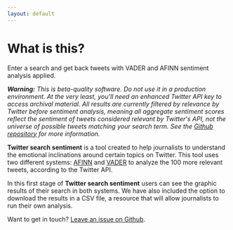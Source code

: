 ```yaml
---
layout: default
---
```


# What is this?

Enter a search and get back tweets with VADER and AFINN sentiment analysis applied.

_**Warning:** This is beta-quality software. Do not use it in a production environment. At the very least, you'll need an enhanced Twitter API key to access archival material. All results are currently filtered by relevance by Twitter before sentiment analysis, meaning all aggregate sentiment scores reflect the sentiment of tweets considered relevant by Twitter's API, not the universe of possible tweets matching your search term. See the [Github repository](https://github.com/eads/sentiment-search) for more information._

**Twitter search sentiment** is a tool created to help journalists to understand the emotional inclinations around certain topics on Twitter. This tool uses two different systems: [AFINN](http://www2.imm.dtu.dk/pubdb/views/edoc_download.php/6006/pdf/imm6006.pdf) and [VADER](http://comp.social.gatech.edu/papers/icwsm14.vader.hutto.pdf) to analyze the 100 more relevant tweets, according to the Twitter API.

In this first stage of **Twitter search sentiment** users can see the graphic results of their search in both systems. We have also included the option to download the results in a CSV file, a resource that will allow journalists to run their own analysis.

Want to get in touch? [Leave an issue on Github](https://github.com/eads/sentiment-search/issues).
